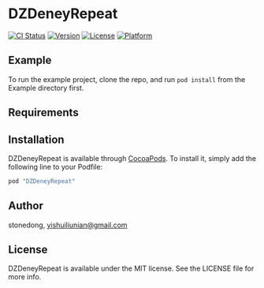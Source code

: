 # DZDeneyRepeat

[![CI Status](http://img.shields.io/travis/stonedong/DZDeneyRepeat.svg?style=flat)](https://travis-ci.org/stonedong/DZDeneyRepeat)
[![Version](https://img.shields.io/cocoapods/v/DZDeneyRepeat.svg?style=flat)](http://cocoapods.org/pods/DZDeneyRepeat)
[![License](https://img.shields.io/cocoapods/l/DZDeneyRepeat.svg?style=flat)](http://cocoapods.org/pods/DZDeneyRepeat)
[![Platform](https://img.shields.io/cocoapods/p/DZDeneyRepeat.svg?style=flat)](http://cocoapods.org/pods/DZDeneyRepeat)

## Example

To run the example project, clone the repo, and run `pod install` from the Example directory first.

## Requirements

## Installation

DZDeneyRepeat is available through [CocoaPods](http://cocoapods.org). To install
it, simply add the following line to your Podfile:

```ruby
pod "DZDeneyRepeat"
```

## Author

stonedong, yishuiliunian@gmail.com

## License

DZDeneyRepeat is available under the MIT license. See the LICENSE file for more info.
